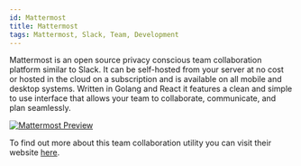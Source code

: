 ```yaml
---
id: Mattermost
title: Mattermost
tags: Mattermost, Slack, Team, Development
---
```


Mattermost is an open source privacy conscious team collaboration platform similar to Slack. It can be self-hosted from your server at no cost or hosted in the cloud on a subscription and is available on all mobile and desktop systems. Written in Golang and React it features a clean and simple to use interface that allows your team to collaborate, communicate, and plan seamlessly.

[<img alt="Mattermost Preview" src="/img/Mattermost.png" />](https://www.mattermost.com/)

To find out more about this team collaboration utility you can visit their website [here](https://www.mattermost.com/).